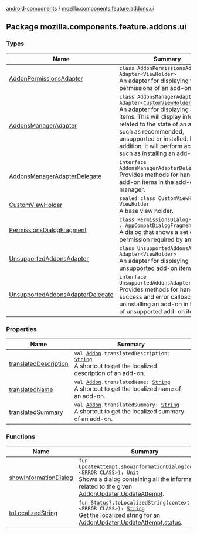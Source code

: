 [android-components](../index.md) / [mozilla.components.feature.addons.ui](./index.md)

## Package mozilla.components.feature.addons.ui

### Types

| Name | Summary |
|---|---|
| [AddonPermissionsAdapter](-addon-permissions-adapter/index.md) | `class AddonPermissionsAdapter : Adapter<ViewHolder>`<br>An adapter for displaying the permissions of an add-on. |
| [AddonsManagerAdapter](-addons-manager-adapter/index.md) | `class AddonsManagerAdapter : Adapter<`[`CustomViewHolder`](-custom-view-holder/index.md)`>`<br>An adapter for displaying add-on items. This will display information related to the state of an add-on such as recommended, unsupported or installed. In addition, it will perform actions such as installing an add-on. |
| [AddonsManagerAdapterDelegate](-addons-manager-adapter-delegate/index.md) | `interface AddonsManagerAdapterDelegate`<br>Provides methods for handling the add-on items in the add-on manager. |
| [CustomViewHolder](-custom-view-holder/index.md) | `sealed class CustomViewHolder : ViewHolder`<br>A base view holder. |
| [PermissionsDialogFragment](-permissions-dialog-fragment/index.md) | `class PermissionsDialogFragment : AppCompatDialogFragment`<br>A dialog that shows a set of permission required by an [Addon](../mozilla.components.feature.addons/-addon/index.md). |
| [UnsupportedAddonsAdapter](-unsupported-addons-adapter/index.md) | `class UnsupportedAddonsAdapter : Adapter<ViewHolder>`<br>An adapter for displaying unsupported add-on items. |
| [UnsupportedAddonsAdapterDelegate](-unsupported-addons-adapter-delegate/index.md) | `interface UnsupportedAddonsAdapterDelegate`<br>Provides methods for handling the success and error callbacks from uninstalling an add-on in the list of unsupported add-on items. |

### Properties

| Name | Summary |
|---|---|
| [translatedDescription](translated-description.md) | `val `[`Addon`](../mozilla.components.feature.addons/-addon/index.md)`.translatedDescription: `[`String`](https://kotlinlang.org/api/latest/jvm/stdlib/kotlin/-string/index.html)<br>A shortcut to get the localized description of an add-on. |
| [translatedName](translated-name.md) | `val `[`Addon`](../mozilla.components.feature.addons/-addon/index.md)`.translatedName: `[`String`](https://kotlinlang.org/api/latest/jvm/stdlib/kotlin/-string/index.html)<br>A shortcut to get the localized name of an add-on. |
| [translatedSummary](translated-summary.md) | `val `[`Addon`](../mozilla.components.feature.addons/-addon/index.md)`.translatedSummary: `[`String`](https://kotlinlang.org/api/latest/jvm/stdlib/kotlin/-string/index.html)<br>A shortcut to get the localized summary of an add-on. |

### Functions

| Name | Summary |
|---|---|
| [showInformationDialog](show-information-dialog.md) | `fun `[`UpdateAttempt`](../mozilla.components.feature.addons.update/-addon-updater/-update-attempt/index.md)`.showInformationDialog(context: <ERROR CLASS>): `[`Unit`](https://kotlinlang.org/api/latest/jvm/stdlib/kotlin/-unit/index.html)<br>Shows a dialog containing all the information related to the given [AddonUpdater.UpdateAttempt](../mozilla.components.feature.addons.update/-addon-updater/-update-attempt/index.md). |
| [toLocalizedString](to-localized-string.md) | `fun `[`Status`](../mozilla.components.feature.addons.update/-addon-updater/-status/index.md)`?.toLocalizedString(context: <ERROR CLASS>): `[`String`](https://kotlinlang.org/api/latest/jvm/stdlib/kotlin/-string/index.html)<br>Get the localized string for an [AddonUpdater.UpdateAttempt.status](../mozilla.components.feature.addons.update/-addon-updater/-update-attempt/status.md). |
